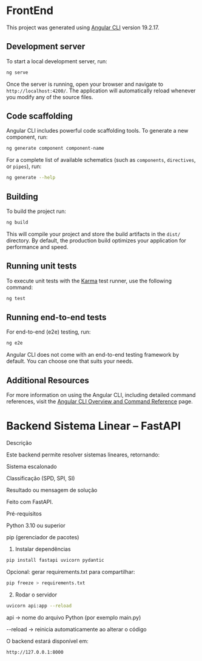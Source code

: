 # FrontEnd

This project was generated using [Angular CLI](https://github.com/angular/angular-cli) version 19.2.17.

## Development server

To start a local development server, run:

```bash
ng serve
```

Once the server is running, open your browser and navigate to `http://localhost:4200/`. The application will automatically reload whenever you modify any of the source files.

## Code scaffolding

Angular CLI includes powerful code scaffolding tools. To generate a new component, run:

```bash
ng generate component component-name
```

For a complete list of available schematics (such as `components`, `directives`, or `pipes`), run:

```bash
ng generate --help
```

## Building

To build the project run:

```bash
ng build
```

This will compile your project and store the build artifacts in the `dist/` directory. By default, the production build optimizes your application for performance and speed.

## Running unit tests

To execute unit tests with the [Karma](https://karma-runner.github.io) test runner, use the following command:

```bash
ng test
```

## Running end-to-end tests

For end-to-end (e2e) testing, run:

```bash
ng e2e
```

Angular CLI does not come with an end-to-end testing framework by default. You can choose one that suits your needs.

## Additional Resources

For more information on using the Angular CLI, including detailed command references, visit the [Angular CLI Overview and Command Reference](https://angular.dev/tools/cli) page.



# Backend Sistema Linear – FastAPI
Descrição

Este backend permite resolver sistemas lineares, retornando:

Sistema escalonado

Classificação (SPD, SPI, SI)

Resultado ou mensagem de solução

Feito com FastAPI.

Pré-requisitos

Python 3.10 ou superior

pip (gerenciador de pacotes)

1. Instalar dependências
```bash
pip install fastapi uvicorn pydantic
```

Opcional: gerar requirements.txt para compartilhar:

```bash
pip freeze > requirements.txt
```

2. Rodar o servidor
 ```bash
uvicorn api:app --reload
```

api → nome do arquivo Python (por exemplo main.py)

--reload → reinicia automaticamente ao alterar o código

O backend estará disponível em:
```bash
http://127.0.0.1:8000
```

